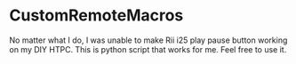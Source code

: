 # CustomRemoteMacros
No matter what I do, I was unable to make Rii i25 play pause button working on my DIY HTPC. This is python script that works for me. Feel free to use it.
